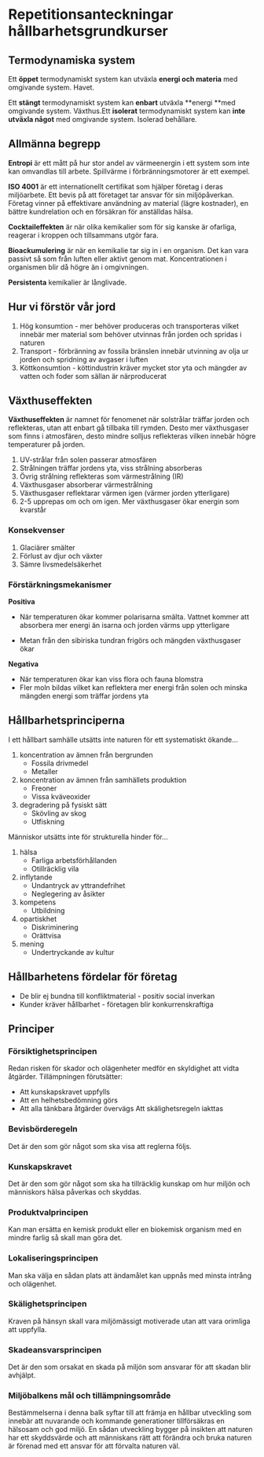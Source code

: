 # Repetitionsanteckningar hållbarhetsgrundkurser

## Termodynamiska system

Ett **öppet** termodynamiskt system kan utväxla **energi och materia** med omgivande system. Havet.

Ett **stängt** termodynamiskt system kan **enbart** utväxla **energi **med omgivande system. Växthus.Ett **isolerat** termodynamiskt system kan **inte utväxla något** med omgivande system. Isolerad behållare.

## Allmänna begrepp

**Entropi** är ett mått på hur stor andel av värmeenergin i ett system som inte kan omvandlas till arbete. Spillvärme i förbränningsmotorer är ett exempel.

**ISO 4001** är ett internationellt certifikat som hjälper företag i deras miljöarbete. Ett bevis på att företaget tar ansvar för sin miljöpåverkan. Företag vinner på effektivare användning av material (lägre kostnader), en bättre kundrelation och en försäkran för anställdas hälsa.

**Cocktaileffekten** är när olika kemikalier som för sig kanske är ofarliga, reagerar i kroppen och tillsammans utgör fara.

**Bioackumulering** är när en kemikalie tar sig in i en organism. Det kan vara passivt så som från luften eller aktivt genom mat. Koncentrationen i organismen blir då högre än i omgivningen.

**Persistenta** kemikalier är långlivade.

## Hur vi förstör vår jord

1. Hög konsumtion - mer behöver produceras och transporteras vilket innebär mer material som behöver utvinnas från jorden och spridas i naturen
2. Transport - förbränning av fossila bränslen innebär utvinning av olja ur jorden och spridning av avgaser i luften
3. Köttkonsumtion - köttindustrin kräver mycket stor yta och mängder av vatten och foder som sällan är närproducerat

## Växthuseffekten

**Växthuseffekten** är namnet för fenomenet när solstrålar träffar jorden och reflekteras, utan att enbart gå tillbaka till rymden. Desto mer växthusgaser som finns i atmosfären, desto mindre solljus reflekteras vilken innebär högre temperaturer på jorden.

1. UV-strålar från solen passerar atmosfären
2. Strålningen träffar jordens yta, viss strålning absorberas
3. Övrig strålning reflekteras som värmestrålning (IR)
4. Växthusgaser absorberar värmestrålning
5. Växthusgaser reflektarar värmen igen (värmer jorden ytterligare)
6. 2-5 upprepas om och om igen. Mer växthusgaser ökar energin som kvarstår

### Konsekvenser

1. Glaciärer smälter
2. Förlust av djur och växter
3. Sämre livsmedelsäkerhet

### Förstärkningsmekanismer

**Positiva**

* När temperaturen ökar kommer polarisarna smälta. Vattnet kommer att absorbera mer energi än isarna och jorden värms upp ytterligare

* Metan från den sibiriska tundran frigörs och mängden växthusgaser ökar

**Negativa**

* När temperaturen ökar kan viss flora och fauna blomstra
* Fler moln bildas vilket kan reflektera mer energi från solen och minska mängden energi som träffar jordens yta

## Hållbarhetsprinciperna

I ett hållbart samhälle utsätts inte naturen för ett systematiskt ökande...

1. koncentration av ämnen från bergrunden
   * Fossila drivmedel
   * Metaller
2. koncentration av ämnen från samhällets produktion
   * Freoner
   * Vissa kväveoxider
3. degradering på fysiskt sätt
   * Skövling av skog
   * Utfiskning

Människor utsätts inte för strukturella hinder för...

1. hälsa
   * Farliga arbetsförhållanden
   * Otillräcklig vila
2. inflytande
   * Undantryck av yttrandefrihet
   * Neglegering av åsikter
3. kompetens
   * Utbildning
4. opartiskhet
   * Diskriminering
   * Orättvisa
5. mening
   * Undertryckande av kultur

## Hållbarhetens fördelar för företag

* De blir ej bundna till konfliktmaterial - positiv social inverkan
* Kunder kräver hållbarhet - företagen blir konkurrenskraftiga

## Principer

### Försiktighetsprincipen
Redan risken för skador och olägenheter medför en skyldighet att vidta åtgärder. Tillämpningen förutsätter: 

* Att kunskapskravet uppfylls
* Att en helhetsbedömning görs
* Att alla tänkbara åtgärder övervägs Att skälighetsregeln iakttas 

### Bevisbörderegeln
Det är den som gör något som ska visa att reglerna följs.

### Kunskapskravet

Det är den som gör något som ska ha tillräcklig kunskap om hur miljön och människors hälsa påverkas och skyddas.

### Produktvalprincipen

Kan man ersätta en kemisk produkt eller en biokemisk organism med en mindre farlig så skall man göra det.

### Lokaliseringsprincipen
Man ska välja en sådan plats att ändamålet kan uppnås med minsta intrång och olägenhet.

### Skälighetsprincipen
Kraven på hänsyn skall vara miljömässigt motiverade utan att vara orimliga att uppfylla.

### Skadeansvarsprincipen
Det är den som orsakat en skada på miljön som ansvarar för att skadan blir avhjälpt.

### Miljöbalkens mål och tillämpningsområde 

Bestämmelserna i denna balk syftar till att främja en hållbar utveckling som innebär att nuvarande och kommande generationer tillförsäkras en hälsosam och god miljö. En sådan utveckling bygger på insikten att naturen har ett skyddsvärde och att människans rätt att förändra och bruka naturen är förenad med ett ansvar för att förvalta naturen väl. 